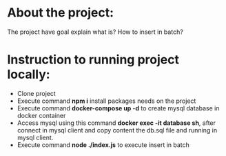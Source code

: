 About the project:
===================

The project have goal explain what is? How to insert in batch?


Instruction to running project locally:
========================================

- Clone project
- Execute command **npm i** install packages needs on the project
- Execute command **docker-compose up -d** to create mysql database in docker container
- Access mysql using this command **docker exec -it database sh**, after connect in mysql client and copy content the db.sql file and running in mysql client.
- Execute command **node ./index.js** to execute insert in batch